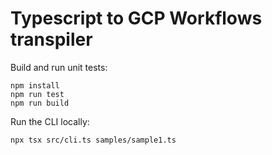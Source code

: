 # Typescript to GCP Workflows transpiler

Build and run unit tests:

```
npm install
npm run test
npm run build
```

Run the CLI locally:

```
npx tsx src/cli.ts samples/sample1.ts
```
